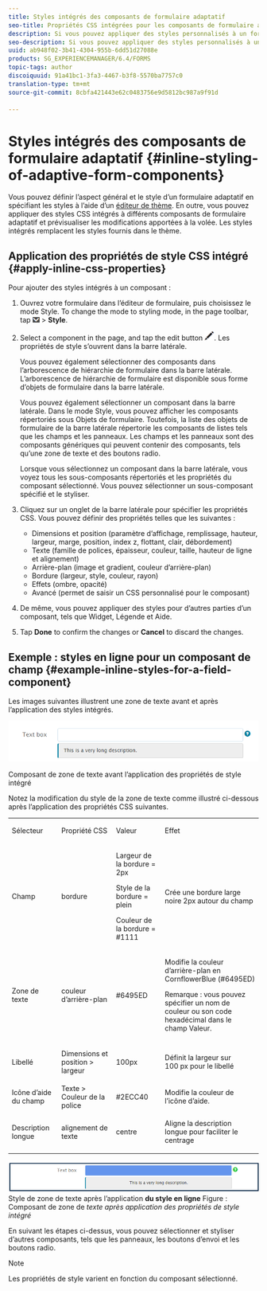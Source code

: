 ```yaml
---
title: Styles intégrés des composants de formulaire adaptatif
seo-title: Propriétés CSS intégrées pour les composants de formulaire adaptatif
description: Si vous pouvez appliquer des styles personnalisés à un formulaire adaptatif, vous pouvez également appliquer des propriétés de style CSS intégré sur les différents composants d’un formulaire adaptatif.
seo-description: Si vous pouvez appliquer des styles personnalisés à un formulaire adaptatif, vous pouvez également appliquer des propriétés de style CSS intégré sur les différents composants d’un formulaire adaptatif.
uuid: ab948f02-3b41-4304-955b-6dd51d27088e
products: SG_EXPERIENCEMANAGER/6.4/FORMS
topic-tags: author
discoiquuid: 91a41bc1-3fa3-4467-b3f8-5570ba7757c0
translation-type: tm+mt
source-git-commit: 8cbfa421443e62c0483756e9d5812bc987a9f91d

---
```



# Styles intégrés des composants de formulaire adaptatif {#inline-styling-of-adaptive-form-components}

Vous pouvez définir l’aspect général et le style d’un formulaire adaptatif en spécifiant les styles à l’aide d’un [éditeur de thème](/help/forms/using/themes.md). En outre, vous pouvez appliquer des styles CSS intégrés à différents composants de formulaire adaptatif et prévisualiser les modifications apportées à la volée. Les styles intégrés remplacent les styles fournis dans le thème.

## Application des propriétés de style CSS intégré {#apply-inline-css-properties}

Pour ajouter des styles intégrés à un composant :

1. Ouvrez votre formulaire dans l’éditeur de formulaire, puis choisissez le mode Style. To change the mode to styling mode, in the page toolbar, tap ![canvas-drop-down](assets/canvas-drop-down.png) > **Style**.
1. Select a component in the page, and tap the edit button ![edit-button](assets/edit-button.png). Les propriétés de style s’ouvrent dans la barre latérale.

   Vous pouvez également sélectionner des composants dans l’arborescence de hiérarchie de formulaire dans la barre latérale. L’arborescence de hiérarchie de formulaire est disponible sous forme d’objets de formulaire dans la barre latérale.

   Vous pouvez également sélectionner un composant dans la barre latérale. Dans le mode Style, vous pouvez afficher les composants répertoriés sous Objets de formulaire. Toutefois, la liste des objets de formulaire de la barre latérale répertorie les composants de listes tels que les champs et les panneaux. Les champs et les panneaux sont des composants génériques qui peuvent contenir des composants, tels qu’une zone de texte et des boutons radio.

   Lorsque vous sélectionnez un composant dans la barre latérale, vous voyez tous les sous-composants répertoriés et les propriétés du composant sélectionné. Vous pouvez sélectionner un sous-composant spécifié et le styliser.

1. Cliquez sur un onglet de la barre latérale pour spécifier les propriétés CSS. Vous pouvez définir des propriétés telles que les suivantes :

   * Dimensions et position (paramètre d’affichage, remplissage, hauteur, largeur, marge, position, index z, flottant, clair, débordement)
   * Texte (famille de polices, épaisseur, couleur, taille, hauteur de ligne et alignement)
   * Arrière-plan (image et gradient, couleur d’arrière-plan)
   * Bordure (largeur, style, couleur, rayon)
   * Effets (ombre, opacité)
   * Avancé (permet de saisir un CSS personnalisé pour le composant)

1. De même, vous pouvez appliquer des styles pour d’autres parties d’un composant, tels que Widget, Légende et Aide.
1. Tap **Done** to confirm the changes or **Cancel** to discard the changes.

## Exemple : styles en ligne pour un composant de champ {#example-inline-styles-for-a-field-component}

Les images suivantes illustrent une zone de texte avant et après l’application des styles intégrés.

![Composant de zone de texte avant l’application du style intégré](assets/no-style.png)

Composant de zone de texte avant l’application des propriétés de style intégré

Notez la modification du style de la zone de texte comme illustré ci-dessous après l’application des propriétés CSS suivantes.

<table> 
 <tbody> 
  <tr> 
   <td><p>Sélecteur</p> </td> 
   <td><p>Propriété CSS</p> </td> 
   <td><p>Valeur</p> </td> 
   <td><p>Effet</p> </td> 
  </tr> 
  <tr> 
   <td><p>Champ</p> </td> 
   <td><p>bordure</p> </td> 
   <td><p>Largeur de la bordure = 2px</p> <p>Style de la bordure = plein</p> <p>Couleur de la bordure = #1111</p> </td> 
   <td><p>Crée une bordure large noire 2px autour du champ</p> </td> 
  </tr> 
  <tr> 
   <td><p>Zone de texte</p> </td> 
   <td><p>couleur d’arrière-plan</p> </td> 
   <td><p>#6495ED</p> </td> 
   <td><p>Modifie la couleur d’arrière-plan en CornflowerBlue (#6495ED)</p> <p>Remarque : vous pouvez spécifier un nom de couleur ou son code hexadécimal dans le champ Valeur.</p> </td> 
  </tr> 
  <tr> 
   <td><p>Libellé</p> </td> 
   <td><p>Dimensions et position &gt; largeur</p> </td> 
   <td><p>100px</p> </td> 
   <td><p>Définit la largeur sur 100 px pour le libellé</p> </td> 
  </tr> 
  <tr> 
   <td>Icône d’aide du champ</td> 
   <td>Texte &gt; Couleur de la police</td> 
   <td>#2ECC40</td> 
   <td>Modifie la couleur de l’icône d’aide.</td> 
  </tr> 
  <tr> 
   <td><p>Description longue</p> </td> 
   <td><p>alignement de texte</p> </td> 
   <td><p>centre</p> </td> 
   <td><p>Aligne la description longue pour faciliter le centrage</p> </td> 
  </tr> 
 </tbody> 
</table>

![](assets/applied-style.png) Style de zone de texte après l’application **du style en ligne** Figure : Composant de zone de *texte après application des propriétés de style intégré*

En suivant les étapes ci-dessus, vous pouvez sélectionner et styliser d’autres composants, tels que les panneaux, les boutons d’envoi et les boutons radio.

>[!NOTE]
>
>Les propriétés de style varient en fonction du composant sélectionné.

